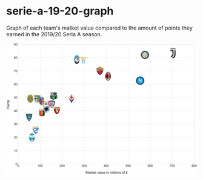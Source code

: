 # serie-a-19-20-graph
Graph of each team's matket value compared to the amount of points they earned in the 2019/20 Seria A season.

![](graph.png)
